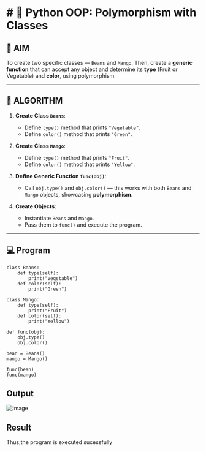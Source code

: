 # # 🐍 Python OOP: Polymorphism with Classes

## 🎯 AIM

To create two specific classes — `Beans` and `Mango`. Then, create a **generic function** that can accept any object and determine its **type** (Fruit or Vegetable) and **color**, using polymorphism.

---

## 🧠 ALGORITHM

1. **Create Class `Beans`**:
   - Define `type()` method that prints `"Vegetable"`.
   - Define `color()` method that prints `"Green"`.

2. **Create Class `Mango`**:
   - Define `type()` method that prints `"Fruit"`.
   - Define `color()` method that prints `"Yellow"`.

3. **Define Generic Function `func(obj)`**:
   - Call `obj.type()` and `obj.color()` — this works with both `Beans` and `Mango` objects, showcasing **polymorphism**.

4. **Create Objects**:
   - Instantiate `Beans` and `Mango`.
   - Pass them to `func()` and execute the program.

---

## 💻 Program
```
class Beans:
    def type(self):
        print("Vegetable")
    def color(self):
        print("Green")

class Mango:
    def type(self):
        print("Fruit")
    def color(self):
        print("Yellow")

def func(obj):
    obj.type()
    obj.color()

bean = Beans()
mango = Mango()

func(bean)
func(mango)
```
## Output
![image](https://github.com/user-attachments/assets/9a2b1b81-5b76-449a-a4f4-97ef746f9bec)

## Result
Thus,the program is executed sucessfully
